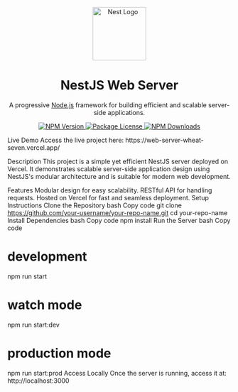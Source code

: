 <p align="center"> <a href="http://nestjs.com/" target="blank"> <img src="https://nestjs.com/img/logo-small.svg" width="120" alt="Nest Logo" /> </a> </p> <h1 align="center">NestJS Web Server</h1> <p align="center"> A progressive <a href="http://nodejs.org" target="_blank">Node.js</a> framework for building efficient and scalable server-side applications. </p> <p align="center"> <a href="https://www.npmjs.com/~nestjscore" target="_blank"> <img src="https://img.shields.io/npm/v/@nestjs/core.svg" alt="NPM Version" /> </a> <a href="https://www.npmjs.com/~nestjscore" target="_blank"> <img src="https://img.shields.io/npm/l/@nestjs/core.svg" alt="Package License" /> </a> <a href="https://www.npmjs.com/~nestjscore" target="_blank"> <img src="https://img.shields.io/npm/dm/@nestjs/common.svg" alt="NPM Downloads" /> </a> </p>
Live Demo
Access the live project here:
https://web-server-wheat-seven.vercel.app/

Description
This project is a simple yet efficient NestJS server deployed on Vercel. It demonstrates scalable server-side application design using NestJS's modular architecture and is suitable for modern web development.

Features
Modular design for easy scalability.
RESTful API for handling requests.
Hosted on Vercel for fast and seamless deployment.
Setup Instructions
Clone the Repository
bash
Copy code
git clone https://github.com/your-username/your-repo-name.git
cd your-repo-name
Install Dependencies
bash
Copy code
npm install
Run the Server
bash
Copy code
# development
npm run start

# watch mode
npm run start:dev

# production mode
npm run start:prod
Access Locally
Once the server is running, access it at:
http://localhost:3000

